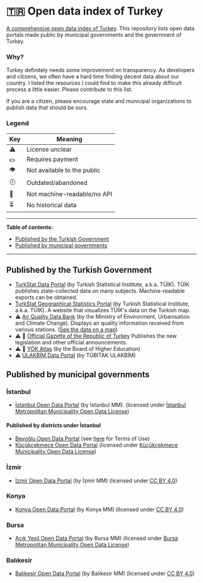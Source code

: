 # 🇹🇷 Open data index of Turkey
[A comprehensive open data index of Turkey](https://github.com/evrifaessa/open-data-turkey). This repository lists open data portals made public by municipal governments and the government of Turkey.

### Why?
Turkey definitely needs some improvement on transparency. As developers and citizens, we often have a hard time finding decent data about our country. I listed the resources I could find to make this already difficult process a little easier. Please contribute to this list.


If you are a citizen, please encourage state and municipal organizations to publish data that should be ours.

### Legend

| Key          | Meaning              |
|--------------|----------------------|
| ⚠️ | License unclear                |
| 💵 | Requires payment               |
| 👁️ | Not available to the public    |
| 🕗 | Outdated/abandoned             |
| 📠 | Not machine-readable/no API    |
| ⏳ | No historical data             |

-----

**Table of contents:**
* [Published by the Turkish Government](https://github.com/evrifaessa/open-data-turkey/blob/main/README.md#published-by-the-turkish-government)
* [Published by municipal governments](https://github.com/evrifaessa/open-data-turkey/blob/main/README.md#published-by-municipal-governments)

-----

## Published by the Turkish Government
* [TurkStat Data Portal](https://data.tuik.gov.tr/) (by Turkish Statistical Institute, a.k.a. TÜİK). TÜİK publishes state-collected data on many subjects. Machine-readable exports can be obtained.
* [TurkStat Geographical Statistics Portal](https://cip.tuik.gov.tr/) (by Turkish Statistical Institute, a.k.a. TÜİK). A website that visualizes TÜİK's data on the Turkish map.
* ⚠️ [Air Quality Data Bank](https://sim.csb.gov.tr/STN/STN_Report/DataBank) (by the Ministry of Environment, Urbanisation and Climate Change). Displays air quality information received from various stations. ([See the data on a map](https://www.havaizleme.gov.tr/))
* ⚠️ 📠 [Official Gazette of the Republic of Turkey](https://www.resmigazete.gov.tr/) Publishes the new legislation and other official announcements.
* ⚠️ 📠 [YÖK Atlas](https://yokatlas.yok.gov.tr/index.php) (by the Board of Higher Education) 
* ⚠️ [ULAKBİM Data Portal](https://veri.ulakbim.gov.tr/index) (by TÜBİTAK ULAKBİM)

## Published by municipal governments
### İstanbul
* [İstanbul Open Data Portal](https://data.ibb.gov.tr/en/) (by İstanbul MM). (licensed under [İstanbul Metropolitan Municipality Open Data License](https://data.ibb.gov.tr/en/license))
#### Published by districts under İstanbul
* [Beyoğlu Open Data Portal](https://acikveri.beyoglu.bel.tr/) (see [here](https://acikveri.beyoglu.bel.tr/page/bn3d2-8j3az) for Terms of Use)
* [Küçükçekmece Open Data Portal](https://acikveri.kucukcekmece.bel.tr/) (licensed under [Küçükçekmece Municipality Open Data License](https://acikveri.kucukcekmece.bel.tr/licence))

### İzmir
* [İzmir Open Data Portal](https://acikveri.bizizmir.com/) (by İzmir MM) (licensed under [CC BY 4.0](https://creativecommons.org/licenses/by/4.0/))

### Konya
* [Konya Open Data Portal](https://acikveri.konya.bel.tr/) (by Konya MM) (licensed under [CC BY 4.0](https://creativecommons.org/licenses/by/4.0/))

### Bursa
* [Açık Yeşil Open Data Portal](https://acikyesil.bursa.bel.tr/) (by Bursa MM) (licensed under [Bursa Metropolitan Municipality Open Data License](https://acikyesil.bursa.bel.tr/lisans))

### Balıkesir
* [Balıkesir Open Data Portal](https://acikveri.balikesir.bel.tr/) (by Balıkesir MM) (licensed under [CC BY 4.0](https://creativecommons.org/licenses/by/4.0/))
